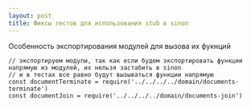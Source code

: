 ```yaml
---
layout: post
title: Фиксы тестов для использования stub в sinon
---
```


Особенность экспортирования модулей для вызова их фукнций

```
// экспортируем модули, так как если будем экспортировать функции напрямую из модулей, их нельзя застабить в sinon
// и в тестах все равно будут вызываться функции напрямую
const documentTerminate = require('../../../../domain/documents-terminate')
const documentJoin = require('../../../../domain/documents-join')
```

